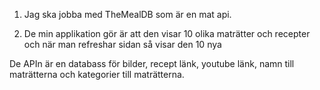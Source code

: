 1. Jag ska jobba med TheMealDB som är en mat api.

 2. De min applikation gör är att den visar 10 olika maträtter och recepter och när man refreshar sidan så visar den 10 nya 

 De APIn är en databass för bilder, recept länk, youtube länk, namn till maträtterna och kategorier till maträtterna.